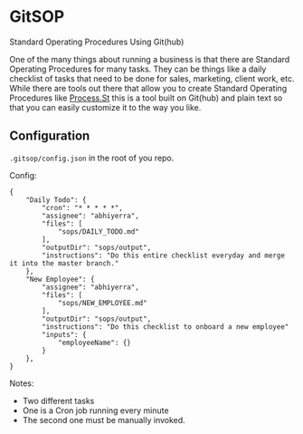 # GitSOP

Standard Operating Procedures Using Git(hub)

One of the many things about running a business is that there are Standard
Operating Procedures for many tasks. They can be things like a daily
checklist of tasks that need to be done for sales, marketing, client work,
etc. While there are tools out there that allow you to create Standard
Operating Procedures like [Process.St](https://process.st) this is a tool
built on Git(hub) and plain text so that you can easily customize it to the
way you like.

## Configuration

`.gitsop/config.json` in the root of you repo.

Config:

```
{
    "Daily Todo": {
        "cron": "* * * * *",
        "assignee": "abhiyerra",
        "files": [
            "sops/DAILY_TODO.md"
        ],
        "outputDir": "sops/output",
        "instructions": "Do this entire checklist everyday and merge it into the master branch."
    },
    "New Employee": {
        "assignee": "abhiyerra",
        "files": [
            "sops/NEW_EMPLOYEE.md"
        ],
        "outputDir": "sops/output",
        "instructions": "Do this checklist to onboard a new employee"
        "inputs": {
            "employeeName": {}
        }
    },
}
```

Notes:

 - Two different tasks
 - One is a Cron job running every minute
 - The second one must be manually invoked.

